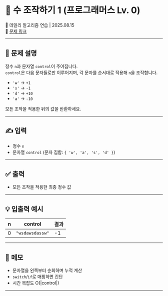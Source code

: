 # 📘 수 조작하기 1 (프로그래머스 Lv. 0)

📅 데일리 알고리즘 연습 | 2025.08.15  
🔗 [문제 링크](https://school.programmers.co.kr/learn/courses/30/lessons/181926)

---

## 📌 문제 설명

정수 `n`과 문자열 `control`이 주어집니다.  
`control`은 다음 문자들로만 이루어지며, 각 문자를 순서대로 적용해 `n`을 조작합니다.

- `'w'` → `+1`  
- `'s'` → `-1`  
- `'d'` → `+10`  
- `'a'` → `-10`

모든 조작을 적용한 뒤의 값을 반환하세요.

---

## ✍️ 입력

- 정수 `n`  
- 문자열 `control` (문자 집합: `{ 'w', 'a', 's', 'd' }`)

---

## ✅ 출력

- 모든 조작을 적용한 최종 정수 값

---

## 💡 입출력 예시

| n  | control         | 결과 |
|----|------------------|------|
| 0  | `"wsdawsdassw"`  | -1   |

---

## 📝 메모

- 문자열을 왼쪽부터 순회하며 누적 계산  
- `switch`/`if`로 매핑하면 간단  
- 시간 복잡도 O(|control|)

---